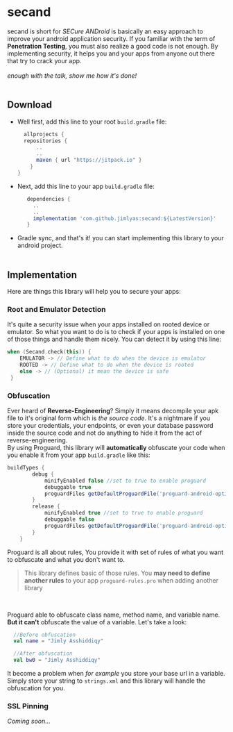 # secand
secand is short for *SECure ANDroid* is basically an easy approach to improve your android application security. If you familiar with the term of **Penetration Testing**, you must also realize a good code is not enough. By implementing security, it helps you and your apps from anyone out there that try to crack your app.
<br/><br/>
*enough with the talk, show me how it's done!*
<br/><br/>

## Download
- Well first, add this line to your root `build.gradle` file:
  ```gradle
    allprojects {
    repositories {
        ..
        ..
        maven { url "https://jitpack.io" }
      }
  }
  ```
 - Next, add this line to your app `build.gradle` file:
   ```gradle
      dependencies {
        ..
        ..
        implementation 'com.github.jimlyas:secand:${LatestVersion}'
      }
   ```
 - Gradle sync, and that's it! you can start implementing this library to your android project.
<br/><br/>

## Implementation
Here are things this library will help you to secure your apps:

### Root and Emulator Detection
It's quite a security issue when your apps installed on rooted device or emulator. So what you want to do is to check if your apps is installed on one of those things and handle them nicely. You can detect it by using this line:
```kotlin
when (Secand.check(this)) {
    EMULATOR -> // Define what to do when the device is emulator
    ROOTED -> // Define what to do when the device is rooted
    else -> // (Optional) it mean the device is safe
 }
```
### Obfuscation
Ever heard of **Reverse-Engineering**? Simply it means decompile your apk file to it's original form which is *the source code*. It's a nightmare if you store your credentials, your endpoints, or even your database password inside the source code and not do anything to hide it from the act of reverse-engineering.<br/>
By using Proguard, this library will **automatically** obfuscate your code when you enable it from your app `build.gradle` like this:
```gradle
buildTypes {
        debug {
            minifyEnabled false //set to true to enable proguard
            debuggable true
            proguardFiles getDefaultProguardFile('proguard-android-optimize.txt'), 'proguard-rules.pro'
        }
        release {
            minifyEnabled true //set to true to enable proguard
            debuggable false
            proguardFiles getDefaultProguardFile('proguard-android-optimize.txt'), 'proguard-rules.pro'
        }
    }
```
Proguard is all about rules, You provide it with set of rules of what you want to obfuscate and what you don't want to. 
> This library defines basic of those rules. You **may need to define another rules** to your app `proguard-rules.pro` when adding another library  
<br/>

 Proguard able to obfuscate class name, method name, and variable name. **But it can't** obfuscate the value of a variable. Let's take a look:
 ```kotlin
   //Before obfuscation
   val name = "Jimly Asshiddiqy"

   //After obfuscation
   val bw0 = "Jimly Asshiddiqy"
  ```
  It become a problem when *for example* you store your base url in a variable. Simply store your string to `strings.xml` and this library will handle the obfuscation for you.
  
  ### SSL Pinning
  *Coming soon...*
